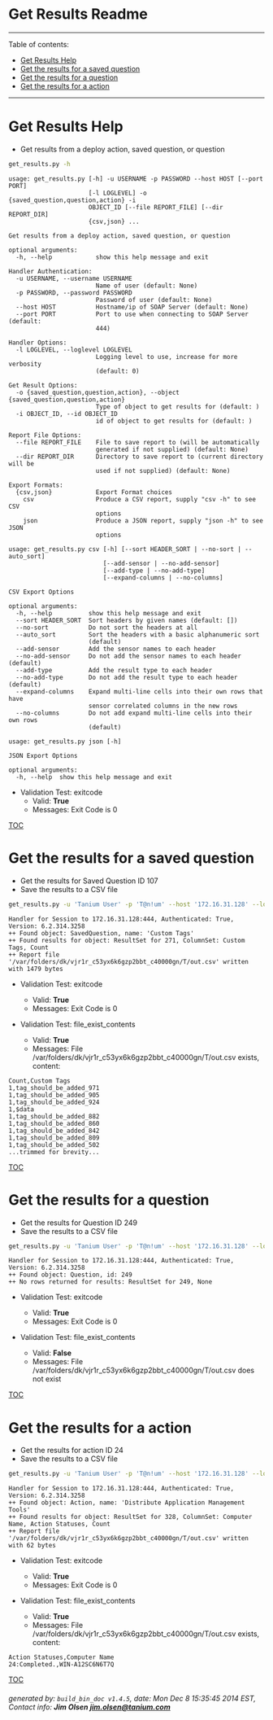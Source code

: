 Get Results Readme
===========================

---------------------------
<a name='toc'>Table of contents:</a>

  * [Get Results Help](#user-content-get-results-help)
  * [Get the results for a saved question](#user-content-get-the-results-for-a-saved-question)
  * [Get the results for a question](#user-content-get-the-results-for-a-question)
  * [Get the results for a action](#user-content-get-the-results-for-a-action)

---------------------------

# Get Results Help

  * Get results from a deploy action, saved question, or question

```bash
get_results.py -h
```

```
usage: get_results.py [-h] -u USERNAME -p PASSWORD --host HOST [--port PORT]
                      [-l LOGLEVEL] -o {saved_question,question,action} -i
                      OBJECT_ID [--file REPORT_FILE] [--dir REPORT_DIR]
                      {csv,json} ...

Get results from a deploy action, saved question, or question

optional arguments:
  -h, --help            show this help message and exit

Handler Authentication:
  -u USERNAME, --username USERNAME
                        Name of user (default: None)
  -p PASSWORD, --password PASSWORD
                        Password of user (default: None)
  --host HOST           Hostname/ip of SOAP Server (default: None)
  --port PORT           Port to use when connecting to SOAP Server (default:
                        444)

Handler Options:
  -l LOGLEVEL, --loglevel LOGLEVEL
                        Logging level to use, increase for more verbosity
                        (default: 0)

Get Result Options:
  -o {saved_question,question,action}, --object {saved_question,question,action}
                        Type of object to get results for (default: )
  -i OBJECT_ID, --id OBJECT_ID
                        id of object to get results for (default: )

Report File Options:
  --file REPORT_FILE    File to save report to (will be automatically
                        generated if not supplied) (default: None)
  --dir REPORT_DIR      Directory to save report to (current directory will be
                        used if not supplied) (default: None)

Export Formats:
  {csv,json}            Export Format choices
    csv                 Produce a CSV report, supply "csv -h" to see CSV
                        options
    json                Produce a JSON report, supply "json -h" to see JSON
                        options

usage: get_results.py csv [-h] [--sort HEADER_SORT | --no-sort | --auto_sort]
                          [--add-sensor | --no-add-sensor]
                          [--add-type | --no-add-type]
                          [--expand-columns | --no-columns]

CSV Export Options

optional arguments:
  -h, --help          show this help message and exit
  --sort HEADER_SORT  Sort headers by given names (default: [])
  --no-sort           Do not sort the headers at all
  --auto_sort         Sort the headers with a basic alphanumeric sort
                      (default)
  --add-sensor        Add the sensor names to each header
  --no-add-sensor     Do not add the sensor names to each header (default)
  --add-type          Add the result type to each header
  --no-add-type       Do not add the result type to each header (default)
  --expand-columns    Expand multi-line cells into their own rows that have
                      sensor correlated columns in the new rows
  --no-columns        Do not add expand multi-line cells into their own rows
                      (default)

usage: get_results.py json [-h]

JSON Export Options

optional arguments:
  -h, --help  show this help message and exit
```

  * Validation Test: exitcode
    * Valid: **True**
    * Messages: Exit Code is 0



[TOC](#user-content-toc)


# Get the results for a saved question

  * Get the results for Saved Question ID 107
  * Save the results to a CSV file

```bash
get_results.py -u 'Tanium User' -p 'T@n!um' --host '172.16.31.128' --loglevel 1 -o "saved_question" --id 107 --file "/var/folders/dk/vjr1r_c53yx6k6gzp2bbt_c40000gn/T/out.csv" csv
```

```
Handler for Session to 172.16.31.128:444, Authenticated: True, Version: 6.2.314.3258
++ Found object: SavedQuestion, name: 'Custom Tags'
++ Found results for object: ResultSet for 271, ColumnSet: Custom Tags, Count
++ Report file '/var/folders/dk/vjr1r_c53yx6k6gzp2bbt_c40000gn/T/out.csv' written with 1479 bytes
```

  * Validation Test: exitcode
    * Valid: **True**
    * Messages: Exit Code is 0

  * Validation Test: file_exist_contents
    * Valid: **True**
    * Messages: File /var/folders/dk/vjr1r_c53yx6k6gzp2bbt_c40000gn/T/out.csv exists, content:

```
Count,Custom Tags
1,tag_should_be_added_971
1,tag_should_be_added_905
1,tag_should_be_added_924
1,$data
1,tag_should_be_added_882
1,tag_should_be_added_860
1,tag_should_be_added_842
1,tag_should_be_added_809
1,tag_should_be_added_502
...trimmed for brevity...
```



[TOC](#user-content-toc)


# Get the results for a question

  * Get the results for Question ID 249
  * Save the results to a CSV file

```bash
get_results.py -u 'Tanium User' -p 'T@n!um' --host '172.16.31.128' --loglevel 1 -o "question" --id 249 --file "/var/folders/dk/vjr1r_c53yx6k6gzp2bbt_c40000gn/T/out.csv" csv
```

```
Handler for Session to 172.16.31.128:444, Authenticated: True, Version: 6.2.314.3258
++ Found object: Question, id: 249
++ No rows returned for results: ResultSet for 249, None
```

  * Validation Test: exitcode
    * Valid: **True**
    * Messages: Exit Code is 0

  * Validation Test: file_exist_contents
    * Valid: **False**
    * Messages: File /var/folders/dk/vjr1r_c53yx6k6gzp2bbt_c40000gn/T/out.csv does not exist



[TOC](#user-content-toc)


# Get the results for a action

  * Get the results for action ID 24
  * Save the results to a CSV file

```bash
get_results.py -u 'Tanium User' -p 'T@n!um' --host '172.16.31.128' --loglevel 1 -o "action" --id 24 --file "/var/folders/dk/vjr1r_c53yx6k6gzp2bbt_c40000gn/T/out.csv" csv
```

```
Handler for Session to 172.16.31.128:444, Authenticated: True, Version: 6.2.314.3258
++ Found object: Action, name: 'Distribute Application Management Tools'
++ Found results for object: ResultSet for 328, ColumnSet: Computer Name, Action Statuses, Count
++ Report file '/var/folders/dk/vjr1r_c53yx6k6gzp2bbt_c40000gn/T/out.csv' written with 62 bytes
```

  * Validation Test: exitcode
    * Valid: **True**
    * Messages: Exit Code is 0

  * Validation Test: file_exist_contents
    * Valid: **True**
    * Messages: File /var/folders/dk/vjr1r_c53yx6k6gzp2bbt_c40000gn/T/out.csv exists, content:

```
Action Statuses,Computer Name
24:Completed.,WIN-A12SC6N6T7Q
```



[TOC](#user-content-toc)


###### generated by: `build_bin_doc v1.4.5`, date: Mon Dec  8 15:35:45 2014 EST, Contact info: **Jim Olsen <jim.olsen@tanium.com>**